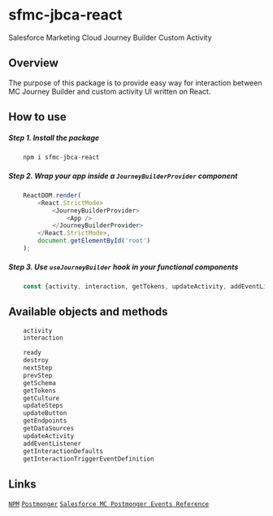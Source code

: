 sfmc-jbca-react
============

Salesforce Marketing Cloud Journey Builder Custom Activity 

## Overview ##

The purpose of this package is to provide easy way for interaction between MC Journey Builder and custom activity UI written on React. 

## How to use

##### Step 1. Install the package

```js
    npm i sfmc-jbca-react
```

##### Step 2. Wrap your app inside a `JourneyBuilderProvider` component

```js
    ReactDOM.render(
        <React.StrictMode>
            <JourneyBuilderProvider>
                <App />
            </JourneyBuilderProvider>
        </React.StrictMode>,
        document.getElementById('root')
    );
```

##### Step 3. Use `useJourneyBuilder` hook in your functional components

```js
    const {activity, interaction, getTokens, updateActivity, addEventListener} = useJourneyBuilder();
```

## Available objects and methods

```js
    activity
    interaction
```

```js
    ready
    destroy
    nextStep
    prevStep
    getSchema
    getTokens
    getCulture
    updateSteps
    updateButton
    getEndpoints
    getDataSources
    updateActivity
    addEventListener
    getInteractionDefaults
    getInteractionTriggerEventDefinition
```

## Links

[`NPM`](https://www.npmjs.com/package/sfmc-jbca-react)
[`Postmonger`](https://github.com/kevinparkerson/postmonger)
[`Salesforce MC Postmonger Events Reference`](https://developer.salesforce.com/docs/atlas.en-us.noversion.mc-app-development.meta/mc-app-development/using-postmonger.htm)
